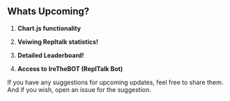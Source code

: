## Whats Upcoming?
1. **Chart.js functionality** 

2. **Veiwing Repltalk statistics!**

3. **Detailed Leaderboard!**

4. **Access to IreTheBOT (ReplTalk Bot)**

If you have any suggestions for upcoming updates, feel free to share them. 
And if you wish, open an issue for the suggestion.
